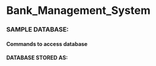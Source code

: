 # Bank_Management_System


### SAMPLE DATABASE:


#### Commands to access database
#### DATABASE STORED AS:
